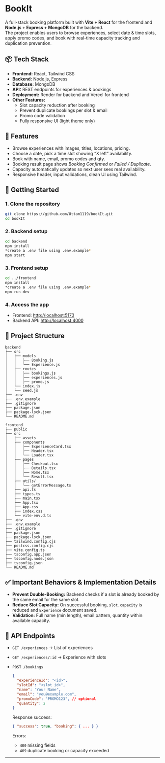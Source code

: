 # BookIt

A full-stack booking platform built with **Vite + React** for the frontend and **Node.js + Express + MongoDB** for the backend.  
The project enables users to browse experiences, select date & time slots, apply promo codes, and book with real-time capacity tracking and duplication prevention.

## 📦 Tech Stack

- **Frontend:** React, Tailwind CSS
- **Backend:** Node.js, Express
- **Database:** MongoDB
- **API:** REST endpoints for experiences & bookings
- **Deployment:** Render for backend and Vercel for frontend
- **Other Features:**
  - Slot capacity reduction after booking
  - Prevent duplicate bookings per slot & email
  - Promo code validation
  - Fully responsive UI (light theme only)

## 🎯 Features

- Browse experiences with images, titles, locations, pricing.
- Choose a date, pick a time slot showing “X left” availability.
- Book with name, email, promo codes and qty.
- Booking result page shows _Booking Confirmed_ or _Failed / Duplicate_.
- Capacity automatically updates so next user sees real availability.
- Responsive header, input validations, clean UI using Tailwind.

## 🚀 Getting Started

### 1. Clone the repository

```bash
git clone https://github.com/Uttam1119/bookIt.git
cd bookIt
```

### 2. Backend setup

```bash
cd backend
npm install
*create a .env file using .env.example*
npm start
```

### 3. Frontend setup

```bash
cd ../frontend
npm install
*create a .env file using .env.example*
npm run dev
```

### 4. Access the app

- Frontend: [http://localhost:5173](http://localhost:5173)
- Backend API: [http://localhost:4000](http://localhost:4000)

## 🧭 Project Structure

```
backend
├── src
│   ├── models
│   │   ├── Booking.js
│   │   └── Experience.js
│   ├── routes
│   │   ├── bookings.js
│   │   ├── experiences.js
│   │   ├── promo.js
│   └── index.js
│   └── seed.js
├── .env
├── .env.example
├── .gitignore
├── package.json
├── package-lock.json
└── README.md

frontend
├── public
├── src
│   ├── assets
│   ├── components
│   │   ├── ExperienceCard.tsx
│   │   ├── Header.tsx
│   │   └── Loader.tsx
│   ├── pages
│   │   ├── Checkout.tsx
│   │   ├── Details.tsx
│   │   ├── Home.tsx
│   │   └── Result.tsx
│   ├── utils/
│   │   └── getErrorMessage.ts
│   ├── api.ts
│   ├── types.ts
│   ├── main.tsx
│   ├── App.tsx
│   ├── App.css
│   ├── index.css
│   └── vite-env.d.ts
├── .env
├── .env.example
├── .gitignore
├── package.json
├── package-lock.json
├── tailwind.config.cjs
├── postcss.config.cjs
├── vite.config.ts
├── tsconfig.app.json
├── tsconfig.node.json
├── tsconfig.json
└── README.md

```

## ✅ Important Behaviors & Implementation Details

- **Prevent Double-Booking:** Backend checks if a slot is already booked by the same email for the same slot.
- **Reduce Slot Capacity:** On successful booking, `slot.capacity` is reduced and `Experience` document saved.
- **Validation:** Full name (min length), email pattern, quantity within available capacity.

## 📄 API Endpoints

- `GET /experiences` → List of experiences
- `GET /experiences/:id` → Experience with slots
- `POST /bookings`

  ```json
  {
    "experienceId": "<id>",
    "slotId": "<slot id>",
    "name": "Your Name",
    "email": "you@example.com",
    "promoCode": "PROMO123", // optional
    "quantity": 2
  }
  ```

  Response success:

  ```json
  { "success": true, "booking": { ... } }
  ```

  Errors:

  - `400` missing fields
  - `409` duplicate booking or capacity exceeded

---
